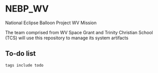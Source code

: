 # NEBP_WV

National Eclipse Balloon Project WV Mission

The team comprised from WV Space Grant and Trinity Christian School (TCS) will use this repository to manage its system artifacts

## To-do list
```tasks
tags include todo
```
